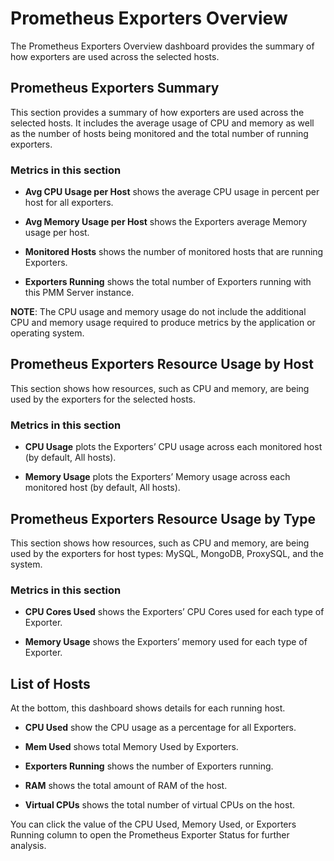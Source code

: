 # Prometheus Exporters Overview

The Prometheus Exporters Overview dashboard provides the summary of
how exporters are used across the selected hosts.

<!-- note: An Exporter is a software library that provides metrics to PMM. -->
<!-- Metrics -->
## Prometheus Exporters Summary

This section provides a summary of how exporters are used across the selected
hosts. It includes the average usage of CPU and memory as well as the number of
hosts being monitored and the total number of running exporters.

### Metrics in this section


* **Avg CPU Usage per Host** shows the average CPU usage in percent per host for
all exporters.


* **Avg Memory Usage per Host** shows the Exporters average Memory usage per
host.


* **Monitored Hosts** shows the number of monitored hosts that are running
Exporters.


* **Exporters Running** shows the total number of Exporters running with this
PMM Server instance.

**NOTE**: The CPU usage and memory usage do not include the additional CPU and memory
usage required to produce metrics by the application or operating system.

## Prometheus Exporters Resource Usage by Host

This section shows how resources, such as CPU and memory, are being used by the
exporters for the selected hosts.

### Metrics in this section


* **CPU Usage** plots the Exporters’ CPU usage across each monitored host (by
default, All hosts).


* **Memory Usage** plots the Exporters’ Memory usage across each monitored host
(by default, All hosts).

## Prometheus Exporters Resource Usage by Type

This section shows how resources, such as CPU and memory, are being used by the
exporters for host types: MySQL, MongoDB, ProxySQL, and the system.

### Metrics in this section


* **CPU Cores Used** shows the Exporters’ CPU Cores used for each type of
Exporter.


* **Memory Usage** shows the Exporters’ memory used for each type of Exporter.

## List of Hosts

At the bottom, this dashboard shows details for each running host.


* **CPU Used** show the CPU usage as a percentage for all Exporters.


* **Mem Used** shows total Memory Used by Exporters.


* **Exporters Running** shows the number of Exporters running.


* **RAM** shows the total amount of RAM of the host.


* **Virtual CPUs** shows the total number of virtual CPUs on the host.

You can click the value of the CPU Used, Memory Used, or
Exporters Running column to open the
Prometheus Exporter Status for further analysis.

<!-- -*- mode: rst -*- -->
<!-- Tips (tip) -->
<!-- Abbreviations (abbr) -->
<!-- Docker commands (docker) -->
<!-- Graphical interface elements (gui) -->
<!-- Options and parameters (opt) -->
<!-- pmm-admin commands (pmm-admin) -->
<!-- SQL commands (sql) -->
<!-- PMM Dashboards (dbd) -->
<!-- * Text labels -->
<!-- Special headings (h) -->
<!-- Status labels (status) -->
